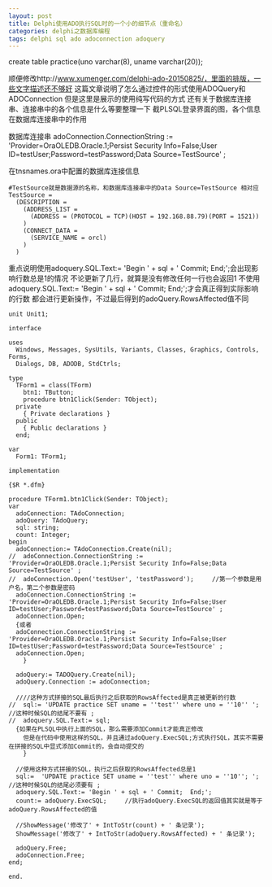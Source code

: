 ```yaml
---
layout: post
title: Delphi使用ADO执行SQL时的一个小的细节点（重命名）
categories: delphi之数据库编程 
tags: delphi sql ado adoconnection adoquery
---
```



create table practice(uno varchar(8), uname varchar(20));

顺便修改http://www.xumenger.com/delphi-ado-20150825/，里面的排版，一些文字描述还不够好
这篇文章说明了怎么通过控件的形式使用ADOQuery和ADOConnection
	但是这里是展示的使用纯写代码的方式
	还有关于数据库连接串、连接串中的各个信息是什么等要整理一下
	截PLSQL登录界面的图，各个信息在数据库连接串中的作用

数据库连接串
adoConnection.ConnectionString := 'Provider=OraOLEDB.Oracle.1;Persist Security Info=False;User ID=testUser;Password=testPassword;Data Source=TestSource' ;

在tnsnames.ora中配置的数据库连接信息

```
#TestSource就是数据源的名称，和数据库连接串中的Data Source=TestSource 相对应
TestSource =
  (DESCRIPTION =
    (ADDRESS_LIST =
      (ADDRESS = (PROTOCOL = TCP)(HOST = 192.168.88.79)(PORT = 1521))
    )
    (CONNECT_DATA =
      (SERVICE_NAME = orcl)
    )
  )

```

重点说明使用adoquery.SQL.Text:= 'Begin ' + sql + ' Commit;  End;';会出现影响行数总是1的情况
	不论更新了几行，就算是没有修改任何一行也会返回1
不使用adoquery.SQL.Text:= 'Begin ' + sql + ' Commit;  End;';才会真正得到实际影响的行数
	都会进行更新操作，不过最后得到的adoQuery.RowsAffected值不同


```
unit Unit1;

interface

uses
  Windows, Messages, SysUtils, Variants, Classes, Graphics, Controls, Forms,
  Dialogs, DB, ADODB, StdCtrls;

type
  TForm1 = class(TForm)
    btn1: TButton;
    procedure btn1Click(Sender: TObject);
  private
    { Private declarations }
  public
    { Public declarations }
  end;

var
  Form1: TForm1;

implementation

{$R *.dfm}

procedure TForm1.btn1Click(Sender: TObject);
var
  adoConnection: TAdoConnection;
  adoQuery: TAdoQuery;
  sql: string;
  count: Integer;
begin
  adoConnection:= TAdoConnection.Create(nil);
//  adoConnection.ConnectionString := 'Provider=OraOLEDB.Oracle.1;Persist Security Info=False;Data Source=TestSource' ;
//  adoConnection.Open('testUser', 'testPassword');     //第一个参数是用户名，第二个参数是密码
  adoConnection.ConnectionString := 'Provider=OraOLEDB.Oracle.1;Persist Security Info=False;User ID=testUser;Password=testPassword;Data Source=TestSource' ;
  adoConnection.Open;
  {或者
  adoConnection.ConnectionString := 'Provider=OraOLEDB.Oracle.1;Persist Security Info=False;User ID=testUser;Password=testPassword;Data Source=TestSource' ;
  adoConnection.Open;
    }

  adoQuery:= TADOQuery.Create(nil);
  adoQuery.Connection := adoConnection;
  
  ////这种方式拼接的SQL最后执行之后获取的RowsAffected是真正被更新的行数
//  sql:= 'UPDATE practice SET uname = ''test'' where uno = ''10'' ';		//这种时候SQL的结尾不要有 ;
//  adoquery.SQL.Text:= sql;
  {如果在PLSQL中执行上面的SQL，那么需要添加Commit才能真正修改
    但是在代码中使用这样的SQL，并且通过adoQuery.ExecSQL;方式执行SQL，其实不需要在拼接的SQL中显式添加Commit的，会自动提交的
  	}

  //使用这种方式拼接的SQL，执行之后获取的RowsAffected总是1
  sql:=  'UPDATE practice SET uname = ''test'' where uno = ''10''; ';		//这种时候SQL的结尾必须要有 ;
  adoquery.SQL.Text:= 'Begin ' + sql + ' Commit;  End;';
  count:= adoQuery.ExecSQL;		//执行adoQuery.ExecSQL的返回值其实就是等于adoQuery.RowsAffected的值

  //ShowMessage('修改了' + IntToStr(count) + ' 条记录');
  ShowMessage('修改了' + IntToStr(adoQuery.RowsAffected) + ' 条记录');

  adoQuery.Free;
  adoConnection.Free;
end;

end.

```

